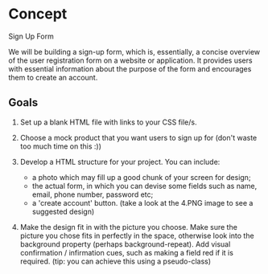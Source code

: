 # Concept
Sign Up Form


We will be building a sign-up form, which is, essentially, a concise overview of the user registration form on a website or application. It provides users with essential information about the purpose of the form and encourages them to create an account.

## Goals
1. Set up a blank HTML file with links to your CSS file/s.

2. Choose a mock product that you want users to sign up for (don't waste too much time on this :))

3. Develop a HTML structure for your project. You can include:
    * a photo which may fill up a good chunk of your screen for design;
    * the actual form, in which you can devise some fields such as name, email, phone number, password etc;
    * a 'create account' button.
(take a look at the 4.PNG image to see a suggested design)

4. Make the design fit in with the picture you choose. Make sure the picture you chose fits in perfectly in the space, otherwise look into the background property (perhaps background-repeat). Add visual confirmation / infirmation cues, such as making a field red if it is required. (tip: you can achieve this using a pseudo-class)